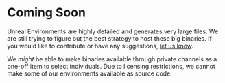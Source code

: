 # Coming Soon
Unreal Environments are highly detailed and generates very large files. We are still trying to figure out the best strategy to host these big binaries. 
If you would like to contribute or have any suggestions, [let us know](https://github.com/Microsoft/AirSim/issues). 

We *might* be able to make binaries available through private channels as a one-off item to select individuals. Due to licensing 
restrictions, we cannot make some of our environments available as source code.

